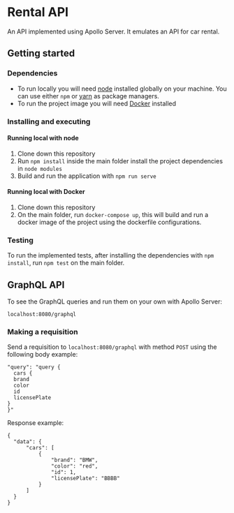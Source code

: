 # Rental API
An API implemented using Apollo Server. It emulates an API for car rental.
## Getting started

### Dependencies

* To run locally you will need [node](https://nodejs.org/) installed globally on your machine. You can use either `npm` or [yarn](https://yarnpkg.com/) as package managers.
* To run the project image you will need [Docker](https://www.docker.com/) installed

### Installing and executing
#### Running local with node
1. Clone down this repository   
2. Run `npm install` inside the main folder install the project dependencies in `node modules`
3. Build and run the application with `npm run serve`

#### Running local with Docker
1. Clone down this repository 
2. On the main folder, run `docker-compose up`, this will build and run a docker image of the project using the dockerfile configurations.
### Testing
To run the implemented tests, after installing the dependencies with `npm install`, run `npm test` on the main folder.

## GraphQL API
To see the GraphQL queries and run them on your own with Apollo Server:

`localhost:8080/graphql`
### Making a requisition
  Send a requisition to `localhost:8080/graphql` with method `POST` using the following body example:
  ```
  "query": "query {
    cars {
    brand
    color
    id
    licensePlate
  }
}"
  ```
  
  Response example:
  ```
  {
    "data": {
        "cars": [
            {
                "brand": "BMW",
                "color": "red",
                "id": 1,
                "licensePlate": "BBBB"
            }
        ]
    }
}
  ```